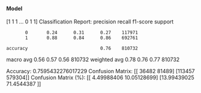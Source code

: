 #### Model
[1 1 1 ... 0 1 1]
Classification Report:
              precision    recall  f1-score   support

           0       0.24      0.31      0.27    117971
           1       0.88      0.84      0.86    692761

    accuracy                           0.76    810732
   macro avg       0.56      0.57      0.56    810732
weighted avg       0.78      0.76      0.77    810732

Accuracy: 0.7595432276017229
Confusion Matrix:
[[ 36482  81489]
 [113457 579304]]
Confusion Matrix (%):
[[ 4.49988406 10.05128699]
 [13.99439025 71.4544387 ]]

